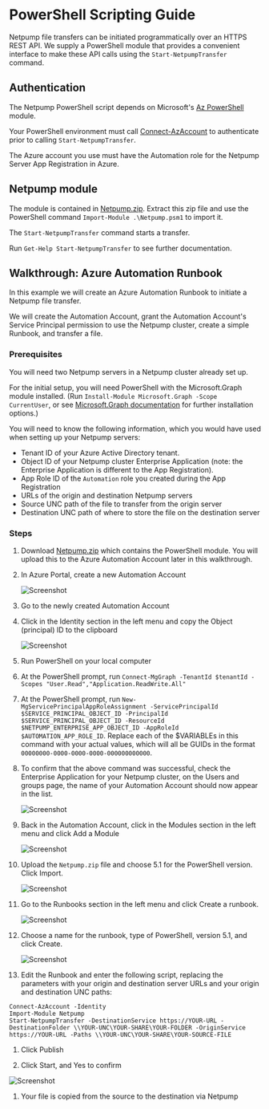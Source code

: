 # PowerShell Scripting Guide

Netpump file transfers can be initiated programmatically over an HTTPS REST API. We supply a PowerShell module that provides a convenient interface to make these API calls using the `Start-NetpumpTransfer` command.

## Authentication
The Netpump PowerShell script depends on Microsoft's [Az PowerShell](https://learn.microsoft.com/en-us/powershell/azure/install-azure-powershell?view=azps-10.3.0) module.

Your PowerShell environment must call [Connect-AzAccount](https://learn.microsoft.com/en-us/powershell/module/az.accounts/connect-azaccount?view=azps-10.3.0) to authenticate prior to calling `Start-NetpumpTransfer`.

The Azure account you use must have the Automation role for the Netpump Server App Registration in Azure.

## Netpump module

The module is contained in [Netpump.zip](Netpump.zip). Extract this zip file and use the PowerShell command `Import-Module .\Netpump.psm1` to import it.

The `Start-NetpumpTransfer` command starts a transfer.

Run `Get-Help Start-NetpumpTransfer` to see further documentation.

## Walkthrough: Azure Automation Runbook

In this example we will create an Azure Automation Runbook to initiate a Netpump file transfer.

We will create the Automation Account, grant the Automation Account's Service Principal permission to use the Netpump cluster, create a simple Runbook, and transfer a file.

### Prerequisites

You will need two Netpump servers in a Netpump cluster already set up.

For the initial setup, you will need PowerShell with the Microsoft.Graph module installed. (Run `Install-Module Microsoft.Graph -Scope CurrentUser`, or see [Microsoft.Graph documentation](https://learn.microsoft.com/en-us/powershell/microsoftgraph/installation?view=graph-powershell-1.0) for further installation options.)

You will need to know the following information, which you would have used when setting up your Netpump servers:

* Tenant ID of your Azure Active Directory tenant.
* Object ID of your Netpump cluster Enterprise Application (note: the Enterprise Application is different to the App Registration).
* App Role ID of the `Automation` role you created during the App Registration
* URLs of the origin and destination Netpump servers
* Source UNC path of the file to transfer from the origin server
* Destination UNC path of where to store the file on the destination server



### Steps

1. Download [Netpump.zip](Netpump.zip) which contains the PowerShell module. You will upload this to the Azure Automation Account later in this walkthrough.
1. In Azure Portal, create a new Automation Account

    ![Screenshot](images/ps/100-create-account.png)

1. Go to the newly created Automation Account
1. Click in the Identity section in the left menu and copy the Object (principal) ID to the clipboard

    ![Screenshot](images/ps/110-identity.png)
1. Run PowerShell on your local computer
1. At the PowerShell prompt, run `Connect-MgGraph -TenantId $tenantId -Scopes "User.Read","Application.ReadWrite.All"`
1. At the PowerShell prompt, run `New-MgServicePrincipalAppRoleAssignment -ServicePrincipalId $SERVICE_PRINCIPAL_OBJECT_ID -PrincipalId $SERVICE_PRINCIPAL_OBJECT_ID -ResourceId $NETPUMP_ENTERPRISE_APP_OBJECT_ID -AppRoleId $AUTOMATION_APP_ROLE_ID`. Replace each of the $VARIABLEs in this command with your actual values, which will all be GUIDs in the format `00000000-0000-0000-0000-000000000000`.
1. To confirm that the above command was successful, check the Enterprise Application for your Netpump cluster, on the Users and groups page, the name of your Automation Account should now appear in the list.

    ![Screenshot](images/ps/120-confirm-identity.png)
1. Back in the Automation Account, click in the Modules section in the left menu and click Add a Module

    ![Screenshot](images/ps/200-module.png)

1. Upload the `Netpump.zip` file and choose 5.1 for the PowerShell version. Click Import.

    ![Screenshot](images/ps/300-upload-module.png)

1. Go to the Runbooks section in the left menu and click Create a runbook.

    ![Screenshot](images/ps/400-create-runbook.png)

1. Choose a name for the runbook, type of PowerShell, version 5.1, and click Create.

    ![Screenshot](images/ps/500-create-runbook.png)

1. Edit the Runbook and enter the following script, replacing the parameters with your origin and destination server URLs and your origin and destination UNC paths:
```
Connect-AzAccount -Identity
Import-Module Netpump
Start-NetpumpTransfer -DestinationService https://YOUR-URL -DestinationFolder \\YOUR-UNC\YOUR-SHARE\YOUR-FOLDER -OriginService https://YOUR-URL -Paths \\YOUR-UNC\YOUR-SHARE\YOUR-SOURCE-FILE
```

1. Click Publish

1. Click Start, and Yes to confirm

![Screenshot](images/ps/700-start-runbook.png)

1. Your file is copied from the source to the destination via Netpump